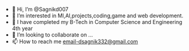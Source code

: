 - 👋 Hi, I’m @Sagnikd007
- 👀 I’m interested in Ml,AI,projects,coding,game and web development.
- 🌱 I have completed my B-Tech in Computer Science and Engineering 4th year
- 💞️ I’m looking to collaborate on ...
- 📫 How to reach me 
email-dsagnik332@gmail.com

<!---
Sagnikd007/Sagnikd007 is a ✨ special ✨ repository because its `README.md` (this file) appears on your GitHub profile.
You can click the Preview link to take a look at your changes.
--->
